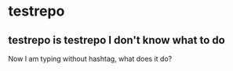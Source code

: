 # testrepo

## testrepo is testrepo I don't know what to do

Now I am typing without hashtag, what does it do?
